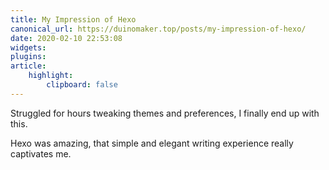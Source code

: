 ```yaml
---
title: My Impression of Hexo
canonical_url: https://duinomaker.top/posts/my-impression-of-hexo/
date: 2020-02-10 22:53:08
widgets:
plugins:
article:
    highlight:
        clipboard: false
---
```


Struggled for hours tweaking themes and preferences, I finally end up with this.

Hexo was amazing, that simple and elegant writing experience really captivates me.